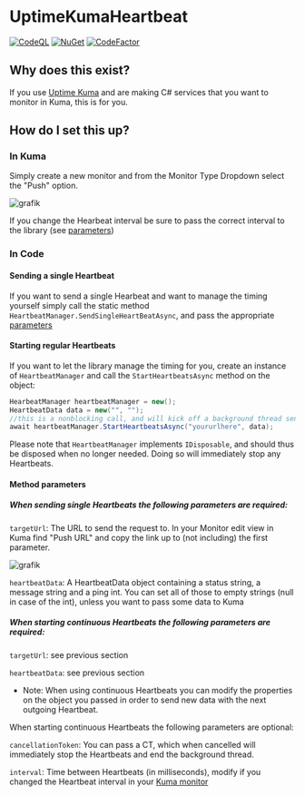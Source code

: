 # UptimeKumaHeartbeat

[![CodeQL](https://github.com/JulianusIV/UptimeKumaHeartbeat/actions/workflows/codeql.yml/badge.svg?branch=master)](https://github.com/JulianusIV/UptimeKumaHeartbeat/actions/workflows/codeql.yml)
[![NuGet](https://img.shields.io/nuget/v/UptimeKumaHeartbeat.svg?label=NuGet)](https://nuget.org/packages/UptimeKumaHeartbeat)
[![CodeFactor](https://www.codefactor.io/repository/github/julianusiv/uptimekumaheartbeat/badge)](https://www.codefactor.io/repository/github/julianusiv/uptimekumaheartbeat)

## Why does this exist?

If you use [Uptime Kuma](https://github.com/louislam/uptime-kuma) and are making C# services that you want to monitor in Kuma, this is for you.

## How do I set this up?

### In Kuma

Simply create a new monitor and from the Monitor Type Dropdown select the "Push" option.

![grafik](https://user-images.githubusercontent.com/65790187/216563486-81df61fe-11db-446e-95de-ef33c9f8fe5d.png)


If you change the Hearbeat interval be sure to pass the correct interval to the library (see [parameters](#method-parameters))

### In Code

#### Sending a single Heartbeat

If you want to send a single Hearbeat and want to manage the timing yourself simply call the static method ``HeartbeatManager.SendSingleHeartBeatAsync``, and pass the appropriate [parameters](#method-parameters)

#### Starting regular Heartbeats

If you want to let the library manage the timing for you, create an instance of ``HeartbeatManager`` and call the ``StartHeartbeatsAsync`` method on the object:
```cs
HearbeatManager heartbeatManager = new();
HeartbeatData data = new("", "");
//this is a nonblocking call, and will kick off a background thread sending regular heartbeats
await heartbeatManager.StartHeartbeatsAsync("yoururlhere", data); 
```
Please note that ``HeartbeatManager`` implements ``IDisposable``, and should thus be disposed when no longer needed. Doing so will immediately stop any Heartbeats.

#### Method parameters

##### When sending single Heartbeats the following parameters are required:

``targetUrl``: 
The URL to send the request to.
In your Monitor edit view in Kuma find "Push URL" and copy the link up to (not including) the first parameter.

![grafik](https://user-images.githubusercontent.com/65790187/216561263-8f9fbfc7-8c9e-4116-a471-f5ed8f01c524.png)

``heartbeatData``:
A HeartbeatData object containing a status string, a message string and a ping int.
You can set all of those to empty strings (null in case of the int), unless you want to pass some data to Kuma

##### When starting continuous Heartbeats the following parameters are required:

``targetUrl``:
see previous section

``heartbeatData``:
see previous section

- Note: When using continuous Heartbeats you can modify the properties on the object you passed in order to send new data with the next outgoing Heartbeat.

When starting continuous Heartbeats the following parameters are optional:

``cancellationToken``:
You can pass a CT, which when cancelled will immediately stop the Heartbeats and end the background thread.

``interval``:
Time between Heartbeats (in milliseconds), modify if you changed the Heartbeat interval in your [Kuma monitor](#in-kuma)
